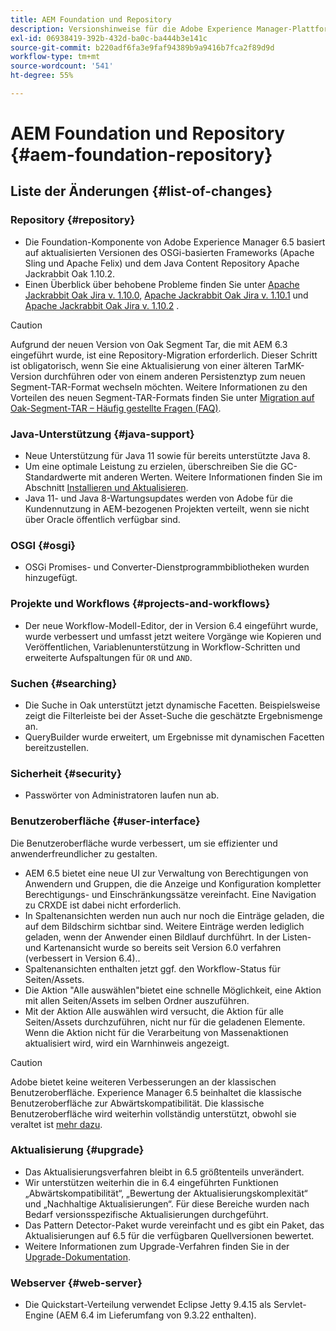 ```yaml
---
title: AEM Foundation und Repository
description: Versionshinweise für die Adobe Experience Manager-Plattform und das -Repository.
exl-id: 06938419-392b-432d-ba0c-ba444b3e141c
source-git-commit: b220adf6fa3e9faf94389b9a9416b7fca2f89d9d
workflow-type: tm+mt
source-wordcount: '541'
ht-degree: 55%

---
```


# AEM Foundation und Repository {#aem-foundation-repository}

## Liste der Änderungen {#list-of-changes}

### Repository {#repository}

* Die Foundation-Komponente von Adobe Experience Manager 6.5 basiert auf aktualisierten Versionen des OSGi-basierten Frameworks (Apache Sling und Apache Felix) und dem Java Content Repository Apache Jackrabbit Oak 1.10.2.
* Einen Überblick über behobene Probleme finden Sie unter [Apache Jackrabbit Oak Jira v. 1.10.0](https://archive.apache.org/dist/jackrabbit/oak/1.10.0/RELEASE-NOTES.txt), [Apache Jackrabbit Oak Jira v. 1.10.1](https://archive.apache.org/dist/jackrabbit/oak/1.10.1/RELEASE-NOTES.txt) und [Apache Jackrabbit Oak Jira v. 1.10.2](https://archive.apache.org/dist/jackrabbit/oak/1.10.2/RELEASE-NOTES.txt) .

>[!CAUTION]
>
>Aufgrund der neuen Version von Oak Segment Tar, die mit AEM 6.3 eingeführt wurde, ist eine Repository-Migration erforderlich. Dieser Schritt ist obligatorisch, wenn Sie eine Aktualisierung von einer älteren TarMK-Version durchführen oder von einem anderen Persistenztyp zum neuen Segment-TAR-Format wechseln möchten. Weitere Informationen zu den Vorteilen des neuen Segment-TAR-Formats finden Sie unter [Migration auf Oak-Segment-TAR – Häufig gestellte Fragen (FAQ)](/help/sites-deploying/revision-cleanup.md#migrating-to-oak-segment-tar).

### Java-Unterstützung {#java-support}

* Neue Unterstützung für Java 11 sowie für bereits unterstützte Java 8.
* Um eine optimale Leistung zu erzielen, überschreiben Sie die GC-Standardwerte mit anderen Werten. Weitere Informationen finden Sie im Abschnitt [Installieren und Aktualisieren](/help/sites-deploying/custom-standalone-install.md).
* Java 11- und Java 8-Wartungsupdates werden von Adobe für die Kundennutzung in AEM-bezogenen Projekten verteilt, wenn sie nicht über Oracle öffentlich verfügbar sind.

### OSGI {#osgi}

* OSGi Promises- und Converter-Dienstprogrammbibliotheken wurden hinzugefügt.

### Projekte und Workflows {#projects-and-workflows}

* Der neue Workflow-Modell-Editor, der in Version 6.4 eingeführt wurde, wurde verbessert und umfasst jetzt weitere Vorgänge wie Kopieren und Veröffentlichen, Variablenunterstützung in Workflow-Schritten und erweiterte Aufspaltungen für `OR` und `AND`.

### Suchen {#searching}

* Die Suche in Oak unterstützt jetzt dynamische Facetten. Beispielsweise zeigt die Filterleiste bei der Asset-Suche die geschätzte Ergebnismenge an.
* QueryBuilder wurde erweitert, um Ergebnisse mit dynamischen Facetten bereitzustellen.

### Sicherheit {#security}

* Passwörter von Administratoren laufen nun ab.

### Benutzeroberfläche {#user-interface}

Die Benutzeroberfläche wurde verbessert, um sie effizienter und anwenderfreundlicher zu gestalten.

* AEM 6.5 bietet eine neue UI zur Verwaltung von Berechtigungen von Anwendern und Gruppen, die die Anzeige und Konfiguration kompletter Berechtigungs- und Einschränkungssätze vereinfacht. Eine Navigation zu CRXDE ist dabei nicht erforderlich.
* In Spaltenansichten werden nun auch nur noch die Einträge geladen, die auf dem Bildschirm sichtbar sind. Weitere Einträge werden lediglich geladen, wenn der Anwender einen Bildlauf durchführt. In der Listen- und Kartenansicht wurde so bereits seit Version 6.0 verfahren (verbessert in Version 6.4)..
* Spaltenansichten enthalten jetzt ggf. den Workflow-Status für Seiten/Assets.
* Die Aktion &quot;Alle auswählen&quot;bietet eine schnelle Möglichkeit, eine Aktion mit allen Seiten/Assets im selben Ordner auszuführen.
* Mit der Aktion Alle auswählen wird versucht, die Aktion für alle Seiten/Assets durchzuführen, nicht nur für die geladenen Elemente. Wenn die Aktion nicht für die Verarbeitung von Massenaktionen aktualisiert wird, wird ein Warnhinweis angezeigt.

>[!CAUTION]
>
>Adobe bietet keine weiteren Verbesserungen an der klassischen Benutzeroberfläche. Experience Manager 6.5 beinhaltet die klassische Benutzeroberfläche zur Abwärtskompatibilität. Die klassische Benutzeroberfläche wird weiterhin vollständig unterstützt, obwohl sie veraltet ist [mehr dazu](/help/sites-deploying/ui-recommendations.md).

### Aktualisierung {#upgrade}

* Das Aktualisierungsverfahren bleibt in 6.5 größtenteils unverändert.
* Wir unterstützen weiterhin die in 6.4 eingeführten Funktionen „Abwärtskompatibilität“, „Bewertung der Aktualisierungskomplexität“ und „Nachhaltige Aktualisierungen“. Für diese Bereiche wurden nach Bedarf versionsspezifische Aktualisierungen durchgeführt.
* Das Pattern Detector-Paket wurde vereinfacht und es gibt ein Paket, das Aktualisierungen auf 6.5 für die verfügbaren Quellversionen bewertet.
* Weitere Informationen zum Upgrade-Verfahren finden Sie in der [Upgrade-Dokumentation](/help/sites-deploying/upgrade.md).

### Webserver {#web-server}

* Die Quickstart-Verteilung verwendet Eclipse Jetty 9.4.15 als Servlet-Engine (AEM 6.4 im Lieferumfang von 9.3.22 enthalten).
